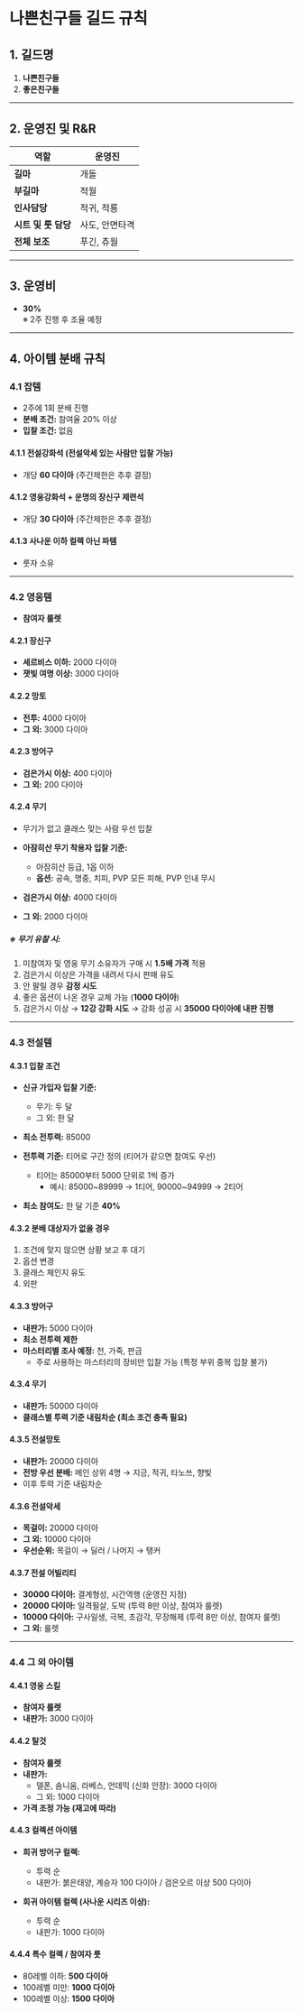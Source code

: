 # 나쁜친구들 길드 규칙

## 1. 길드명
1) **나쁜친구들**  
2) **좋은친구들**

---

## 2. 운영진 및 R&R
| 역할              | 운영진           |
|-------------------|------------------|
| **길마**         | 개돌             |
| **부길마**       | 적월             |
| **인사담당**     | 적귀, 적룡       |
| **시트 및 룻 담당** | 사도, 안면타격   |
| **전체 보조**     | 푸긴, 츄월       |

---

## 3. 운영비
- **30%**  
※ 2주 진행 후 조율 예정  

---

## 4. 아이템 분배 규칙  

### 4.1 잡템  
- 2주에 1회 분배 진행  
- **분배 조건:** 참여율 20% 이상  
- **입찰 조건:** 없음  

#### 4.1.1 전설강화석 (전설악세 있는 사람만 입찰 가능)  
- 개당 **60 다이아** (주간제한은 추후 결정)  

#### 4.1.2 영웅강화석 + 운명의 장신구 제련석  
- 개당 **30 다이아** (주간제한은 추후 결정)  

#### 4.1.3 사나운 이하 컬렉 아닌 파템  
- 룻자 소유  

---

### 4.2 영웅템  
- **참여자 룰렛**  

#### 4.2.1 장신구  
- **세르비스 이하:** 2000 다이아  
- **잿빛 여명 이상:** 3000 다이아  

#### 4.2.2 망토  
- **전투:** 4000 다이아  
- **그 외:** 3000 다이아  

#### 4.2.3 방어구  
- **검은가시 이상:** 400 다이아  
- **그 외:** 200 다이아  

#### 4.2.4 무기  
- 무기가 없고 클래스 맞는 사람 우선 입찰  
- **아잠히산 무기 착용자 입찰 기준:**  
  - 아잠히산 등급, 1옵 이하  
  - **옵션:** 공속, 명중, 치피, PVP 모든 피해, PVP 인내 무시  

- **검은가시 이상:** 4000 다이아  
- **그 외:** 2000 다이아  

##### ※ 무기 유찰 시:  
1. 미참여자 및 영웅 무기 소유자가 구매 시 **1.5배 가격** 적용  
2. 검은가시 이상은 가격을 내려서 다시 판매 유도  
3. 안 팔릴 경우 **감정 시도**  
4. 좋은 옵션이 나온 경우 교체 가능 (**1000 다이아**)  
5. 검은가시 이상 → **12강 강화 시도** → 강화 성공 시 **35000 다이아에 내판 진행**  

---

### 4.3 전설템  

#### 4.3.1 입찰 조건  
- **신규 가입자 입찰 기준:**  
  - 무기: 두 달  
  - 그 외: 한 달  

- **최소 전투력:** 85000  
- **전투력 기준:** 티어로 구간 정의 (티어가 같으면 참여도 우선)  
  - 티어는 85000부터 5000 단위로 1씩 증가  
    - 예시: 85000~89999 → 1티어, 90000~94999 → 2티어  

- **최소 참여도:** 한 달 기준 **40%**  

#### 4.3.2 분배 대상자가 없을 경우  
1. 조건에 맞지 않으면 상황 보고 후 대기  
2. 옵션 변경  
3. 클래스 체인지 유도  
4. 외판  

#### 4.3.3 방어구  
- **내판가:** 5000 다이아  
- **최소 전투력 제한**  
- **마스터리별 조사 예정:** 천, 가죽, 판금  
  - 주로 사용하는 마스터리의 장비만 입찰 가능 (특정 부위 중복 입찰 불가)  

#### 4.3.4 무기  
- **내판가:** 50000 다이아  
- **클래스별 투력 기준 내림차순 (최소 조건 충족 필요)**  

#### 4.3.5 전설망토  
- **내판가:** 20000 다이아  
- **전방 우선 분배:** 메인 상위 4명 → 지긍, 적귀, 타노쓰, 향빛  
- 이후 투력 기준 내림차순  

#### 4.3.6 전설악세  
- **목걸이:** 20000 다이아  
- **그 외:** 10000 다이아  
- **우선순위:** 목걸이 → 딜러 / 나머지 → 탱커  

#### 4.3.7 전설 어빌리티  
- **30000 다이아:** 결계형성, 시간역행 (운영진 지정)  
- **20000 다이아:** 일격필살, 도박 (투력 8만 이상, 참여자 룰렛)  
- **10000 다이아:** 구사일생, 극복, 초감각, 무장해제 (투력 8만 이상, 참여자 룰렛)  
- **그 외:** 룰렛  

---

### 4.4 그 외 아이템  

#### 4.4.1 영웅 스킬  
- **참여자 룰렛**  
- **내판가:** 3000 다이아  

#### 4.4.2 탈것  
- **참여자 룰렛**  
- **내판가:**  
  - 델폰, 솜니움, 라베스, 언데믹 (신화 안장): 3000 다이아  
  - 그 외: 1000 다이아  
- **가격 조정 가능 (재고에 따라)**  

#### 4.4.3 컬렉션 아이템  
- **희귀 방어구 컬렉:**  
  - 투력 순  
  - 내판가: 붉은태양, 계승자 100 다이아 / 검은오르 이상 500 다이아  

- **희귀 아이템 컬렉 (사나운 시리즈 이상):**  
  - 투력 순  
  - 내판가: 1000 다이아  

#### 4.4.4 특수 컬렉 / 참여자 룻  
- 80레벨 이하: **500 다이아**  
- 100레벨 미만: **1000 다이아**  
- 100레벨 이상: **1500 다이아**  
